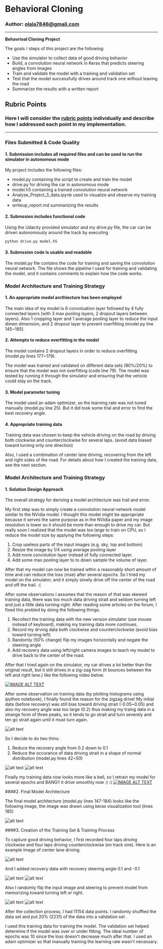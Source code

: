 # **Behavioral Cloning**

### Author: olala7846@gmail.com

---

**Behavrioal Cloning Project**

The goals / steps of this project are the following:

* Use the simulator to collect data of good driving behavior
* Build, a convolution neural network in Keras that predicts steering angles from images
* Train and validate the model with a training and validation set
* Test that the model successfully drives around track one without leaving the road
* Summarize the results with a written report


[//]: # (Image References)

[image1]: ./images/model.png "Model Stucture"
[image2]: ./images/center.png "Sample Input Image"
[image3]: ./images/left.png "Recovery Left Image"
[image4]: ./images/right.png "Recovery Right Image"
[image5]: ./images/origin.png "Before Flipped"
[image6]: ./images/flipped.png "After Flipped"
[image7]: ./images/placeholder_small.png "Flipped Image"
[image8]: ./images/recovery_02.png "Recovery Angle Too Large"
[image9]: ./images/recovery_01.png "Flipped Image"
[image10]: ./images/recovery_01_dropped.png "Flipped Image"



## Rubric Points
### Here I will consider the [rubric points](https://review.udacity.com/#!/rubrics/432/view) individually and describe how I addressed each point in my implementation.

---
### Files Submitted & Code Quality

#### 1. Submission includes all required files and can be used to run the simulator in autonomous mode

My project includes the following files:

* model.py containing the script to create and train the model
* drive.py for driving the car in autonomous mode
* model.h5 containing a trained convolution neural network
* Analyse_Project_3_data.ipynb used to visualize and observe my training data
* writeup_report.md summarizing the results

#### 2. Submssion includes functional code
Using the Udacity provided simulator and my drive.py file, the car can be driven autonomously around the track by executing
```sh
python drive.py model.h5
```

#### 3. Submssion code is usable and readable

The model.py file contains the code for training and saving the convolution neural network. The file shows the pipeline I used for training and validating the model, and it contains comments to explain how the code works.

### Model Architecture and Training Strategy

#### 1. An appropriate model arcthiecture has been employed

The main idea of my model is 6 convoluation layer followed by 4 fully connected layers (with 3 max pooling layers, 2 dropout layers between layers).
Also 1 cropping layer and 1 average pooling layer to reduce the input dimen dimension, and 2 dropout layer to prevent overfitting (model.py line 145~185).

#### 2. Attempts to reduce overfitting in the model

The model contains 2 dropout layers in order to reduce overfitting (model.py lines 177~179).

The model was trained and validated on different data sets (80%/20%) to ensure that the model was not overfitting (code line 79). The model was tested by running it through the simulator and ensuring that the vehicle could stay on the track.

#### 3. Model parameter tuning

The model used an adam optimizer, so the learning rate was not tuned manually (model.py line 25). But it did took some trial and error to find the best recovery angle.

#### 4. Appropriate training data

Training data was chosen to keep the vehicle driving on the road by driving both clockwise and counterclockwise for several laps. (avoid data biased toward turning only one direction)

Also, I used a combination of center lane driving, recovering from the left and right sides of the road.
For details about how I created the training data, see the next section.

### Model Architecture and Training Strategy

#### 1. Solution Design Approach

The overall strategy for deriving a model architecture was trail and error.

My first step was to simply create a convolution neural network model similar to the NVidia model. I thought this model might be appropriate because it serves the same purpose as in the NVidia paper and my image resolution is lower so it should be more than enough to drive my car. But really soon I realized that the model was too large to train on CPU, so I reduce the model size by applying the following steps:

1. Crop useless parts of the input images (e.g. sky, top and bottom)
2. Resize the image by 1/4 using average pooling layer
3. Add more convolution layer instead of fully connected layer.
4. Add some max pooling layer to to down sample the volume of layer.

After that my model can now be trained wthin a reasonably short amount of time and can  reduce the loss (mse) after several epochs. So I tried my model on the simulator, and it simply slowly drive off the center of the road and off the trail. :(

After some observations I assumes that the reason of that was skewed training data, there was too much data driving strait and seldom turning left and just a little data turning right. After reading some articles on the forum, I fixed this probled by doing the following things.

1. Recollect the training data with the new version simulator (use mouse instead of keyboard), making my training data more continues.
2. Record my drving data both clockwise and counterclockwise (avoid bias toward turning left)
3. Randomly (50% change) flip my images horizontally and negate the steering angle
4. Add recovery data using left/right camera images to teach my model to drive back to the center of the road.

After that I tried again on the simulator, my car drives a lot better than the original result, but it still drives in a zig-zag form (it bounces between the left and right lane.) like the following video below.

[![IMAGE ALT TEXT](http://img.youtube.com/vi/Rl40vxf45zg/0.jpg)](http://www.youtube.com/watch?v=Rl40vxf45zg "Zigzag move, click to watch!")

After some observation on training data (by plotting histograms using ipython notebook), I finally found the reason for the zigzag drive! My initial data (before recovery) was still bias toward driving strait (-0.05~0.05) and also my recovery angle was too large (0.2) thus making my traing data in a strange form of three peaks, so it tends to go strait and turn severely and ten go strait again until it must turn again.

![alt text][image8]

So I decide to do two thins:

1. Reduce the recovery angle from 0.2 down to 0.1
2. Reduce the occurance of data driving strait in a shape of normal distribution (model.py lines 42~50)

![alt text][image9]
![alt text][image10]

Finally my training data now looks more like a bell, so I retrain my model for several epochs and BANG!! it drive smoothly now :) :)
[![IMAGE ALT TEXT](http://img.youtube.com/vi/igZ7p4RdGMM/0.jpg)](http://www.youtube.com/watch?v=igZ7p4RdGMM "driving smoothly, click to watch!")

####2. Final Model Architecture

The final model architecture (model.py lines 147-184) looks like the following image, the image was drawn using keras visualization tool (lines 185)

![alt text][image1]

####3. Creation of the Training Set & Training Process

To capture good driving behavior, I first recorded four laps driving clockwise and four laps driving counterclockwise (on track one). Here is an example image of center lane driving.

![alt text][image2]

And I added recovery data with recovery steering angle 0.1 and -0.1

![alt text][image3]
![alt text][image4]

Also I randomly flip the input image and steering to prevent model from memorizing toward turning left or right.

![alt text][image5]
![alt text][image6]

After the collection process, I had 11154 data points. I randomly shuffled the data set and put 20% (2231) of the data into a validation set .

I used this training data for training the model. The validation set helped determine if the model was over or under fitting. The ideal number of epochs was 10 since the loss doesn't decrease much after that. I used an adam optimizer so that manually training the learning rate wasn't necessary.
